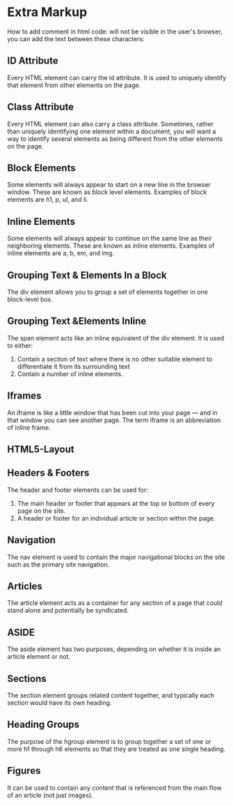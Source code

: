 # Extra Markup

How to add comment in html code:
will not be visible in the user's browser, you can add the text between these characters:
<!-- comment goes here -->

## ID Attribute

Every HTML element can carry the id attribute. It is used to uniquely identify that element from other elements on the page.

## Class Attribute

Every HTML element can also carry a class attribute. Sometimes, rather than uniquely identifying one element within a document, you will want a way to identify several elements as being different from the other elements on the page.

## Block Elements

Some elements will always appear to start on a new line in the browser window. These are known as block level elements.
Examples of block elements are h1, p, ul, and li.

## Inline Elements

Some elements will always appear to continue on the same line as their neighboring elements. These are known as inline elements. Examples of inline elements are a, b, em, and img.

## Grouping Text & Elements In a Block

The div element allows you to group a set of elements together in one block-level box.

## Grouping Text &Elements Inline

The span element acts like an inline equivalent of the div element. It is used to either:

1. Contain a section of text where there is no other suitable element to differentiate it from its surrounding text
2. Contain a number of inline elements.

## Iframes

An iframe is like a little window that has been cut into your page — and in that window you can see another page. The term iframe is an abbreviation of inline frame.

## HTML5-Layout

## Headers & Footers

The header and footer elements can be used for:

1. The main header or footer that appears at the top or bottom of every page on the site.
2. A header or footer for an individual article or section within the page.

## Navigation

The nav element is used to contain the major navigational blocks on the site such as the primary site navigation.

## Articles

The article element acts as a container for any section of a page that could stand alone and potentially be syndicated.

## ASIDE

The aside element has two purposes, depending on whether it is inside an article element or not.

## Sections

The section element groups related content together, and typically each section would have its own heading.

## Heading Groups

The purpose of the hgroup element is to group together a set of one or more h1 through h6 elements so that they are treated as one single heading.

## Figures

It can be used to contain any content that is referenced from the main flow of an article (not just images).

